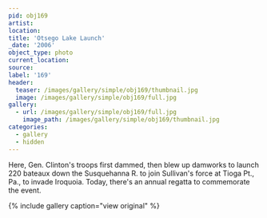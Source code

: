 ```yaml
---
pid: obj169
artist:
location:
title: 'Otsego Lake Launch'
_date: '2006'
object_type: photo
current_location:
source:
label: '169'
header:
  teaser: /images/gallery/simple/obj169/thumbnail.jpg
  image: /images/gallery/simple/obj169/full.jpg
gallery:
  - url: /images/gallery/simple/obj169/full.jpg
    image_path: /images/gallery/simple/obj169/thumbnail.jpg
categories:
  - gallery
  - hidden
---
```

Here, Gen. Clinton's troops first dammed, then blew up damworks to launch 220 bateaux down the Susquehanna R. to join Sullivan's force at Tioga Pt., Pa., to invade Iroquoia. Today, there's an annual regatta to commemorate the event.


{% include gallery caption="view original" %}
